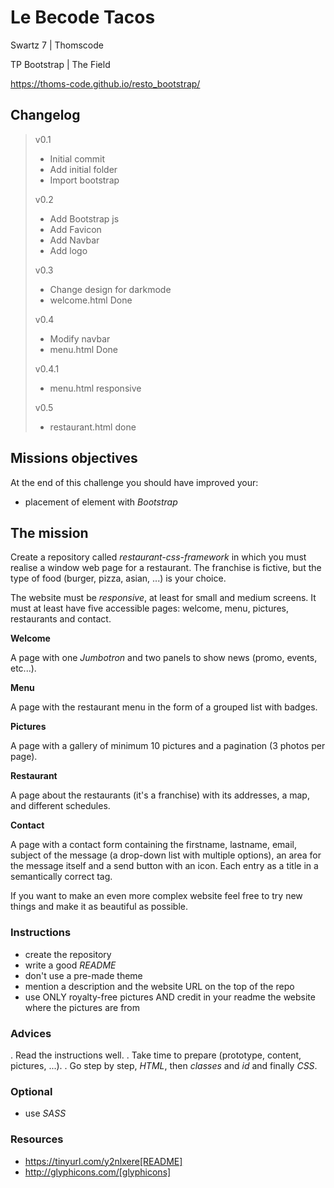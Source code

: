 # Le Becode Tacos
Swartz 7 | Thomscode

TP Bootstrap | The Field

https://thoms-code.github.io/resto_bootstrap/


## Changelog
> v0.1
> - Initial commit
> - Add initial folder
> - Import bootstrap
> 
> v0.2
> - Add Bootstrap js
> - Add Favicon
> - Add Navbar
> - Add logo
> 
> v0.3
> - Change design for darkmode
> - welcome.html Done
> 
> v0.4
> - Modify navbar 
> - menu.html Done
> 
> v0.4.1
> - menu.html responsive
> 
> v0.5
> - restaurant.html done

## Missions objectives

At the end of this challenge you should have improved your:

* placement of element with *Bootstrap*


## The mission

Create a repository called _restaurant-css-framework_ in which you must realise
a window web page for a restaurant. The franchise is fictive, but the type of
food (burger, pizza, asian, ...) is your choice.

The website must be *responsive*, at least for small and medium screens. It must
at least have five accessible pages: welcome, menu, pictures, restaurants and
contact.

__Welcome__

A page with one _Jumbotron_ and two panels to show news (promo, events, etc...).

__Menu__

A page with the restaurant menu in the form of a grouped list with badges.

__Pictures__

A page with a gallery of minimum 10 pictures and a pagination (3 photos per
page).

__Restaurant__

A page about the restaurants (it's a franchise) with its addresses, a map, and
different schedules.

__Contact__

A page with a contact form containing the firstname, lastname, email, subject of
the message (a drop-down list with multiple options), an area for the message
itself and a send button with an icon. Each entry as a title in a semantically
correct tag.

If you want to make an even more complex website feel free to try new things and
make it as beautiful as possible.

### Instructions
* create the repository
* write a good *README*
* don't use a pre-made theme
* mention a description and the website URL on the top of the repo
* use ONLY royalty-free pictures AND credit in your readme the website where the pictures are from

### Advices

. Read the instructions well.
. Take time to prepare (prototype, content, pictures, ...).
. Go step by step, *HTML*, then *classes* and *id* and finally *CSS*.

### Optional

* use *SASS*

### Resources

* https://tinyurl.com/y2nlxere[README]
* http://glyphicons.com/[glyphicons]
